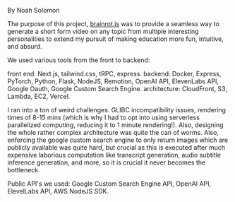 By Noah Solomon

The purpose of this project, [brainrot.js](https://brainrotjs.com) was to provide a seamless way to generate a short form video on any topic from multiple interesting personalities to extend my pursuit of making education more fun, intuitive, and absurd.

We used various tools from the front to backend:

front end: Next.js, tailwind.css, tRPC, express.
backend: Docker, Express, PyTorch, Python, Flask, NodeJS, Remotion, OpenAI API, ElevenLabs API, Google Oauth, Google Custom Search Engine.
architecture: CloudFront, S3, Lambda, EC2, Vercel.

I ran into a ton of weird challenges. GLIBC incompatibility issues, rendering times of 8-15 mins (which is why I had to opt into using serverless parallelized computing, reducing it to 1 minute rendering!). Also, designing the whole rather complex architecture was quite the can of worms. Also, enforcing the google custom search engine to only return images which are publicly available was quite hard, but crucial as this is executed after much expensive laborious computation like transcript generation, audio subtitle inference generation, and more, so it is crucial it never becomes the bottleneck.

Public API's we used: Google Custom Search Engine API, OpenAI API, ElevelLabs API, AWS NodeJS SDK.
